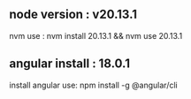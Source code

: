## node version : v20.13.1 

nvm use :  nvm install 20.13.1 && nvm use 20.13.1

## angular install :  18.0.1

install angular use: npm install -g @angular/cli
